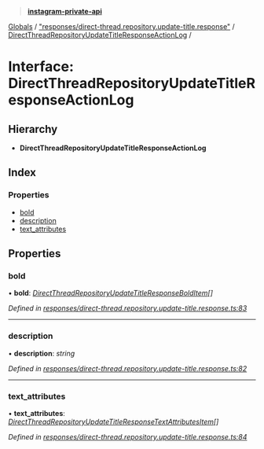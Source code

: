 > **[instagram-private-api](../README.md)**

[Globals](../README.md) / ["responses/direct-thread.repository.update-title.response"](../modules/_responses_direct_thread_repository_update_title_response_.md) / [DirectThreadRepositoryUpdateTitleResponseActionLog](_responses_direct_thread_repository_update_title_response_.directthreadrepositoryupdatetitleresponseactionlog.md) /

# Interface: DirectThreadRepositoryUpdateTitleResponseActionLog

## Hierarchy

* **DirectThreadRepositoryUpdateTitleResponseActionLog**

## Index

### Properties

* [bold](_responses_direct_thread_repository_update_title_response_.directthreadrepositoryupdatetitleresponseactionlog.md#bold)
* [description](_responses_direct_thread_repository_update_title_response_.directthreadrepositoryupdatetitleresponseactionlog.md#description)
* [text_attributes](_responses_direct_thread_repository_update_title_response_.directthreadrepositoryupdatetitleresponseactionlog.md#text_attributes)

## Properties

###  bold

• **bold**: *[DirectThreadRepositoryUpdateTitleResponseBoldItem](_responses_direct_thread_repository_update_title_response_.directthreadrepositoryupdatetitleresponsebolditem.md)[]*

*Defined in [responses/direct-thread.repository.update-title.response.ts:83](https://github.com/dilame/instagram-private-api/blob/173bc62/src/responses/direct-thread.repository.update-title.response.ts#L83)*

___

###  description

• **description**: *string*

*Defined in [responses/direct-thread.repository.update-title.response.ts:82](https://github.com/dilame/instagram-private-api/blob/173bc62/src/responses/direct-thread.repository.update-title.response.ts#L82)*

___

###  text_attributes

• **text_attributes**: *[DirectThreadRepositoryUpdateTitleResponseTextAttributesItem](_responses_direct_thread_repository_update_title_response_.directthreadrepositoryupdatetitleresponsetextattributesitem.md)[]*

*Defined in [responses/direct-thread.repository.update-title.response.ts:84](https://github.com/dilame/instagram-private-api/blob/173bc62/src/responses/direct-thread.repository.update-title.response.ts#L84)*